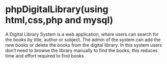 # phpDigitalLibrary(using html,css,php and mysql)
 A Digital Library System is a web application, where users can search for the books by title, author or subject. The admin of the system can add the new books or delete the books from the digital library. In this system users don’t need to browse the library manually to find the books, this reduces time and effort required to find books
